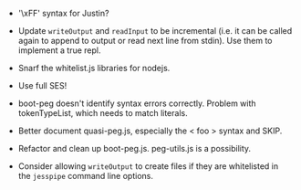 * '\xFF' syntax for Justin?

* Update `writeOutput` and `readInput` to be incremental (i.e. it can be called again to append to output or read next line from stdin).  Use them to implement a true repl.

* Snarf the whitelist.js libraries for nodejs.

* Use full SES!

* boot-peg doesn't identify syntax errors correctly.  Problem with tokenTypeList, which needs to match literals.

* Better document quasi-peg.js, especially the < foo > syntax and SKIP.

* Refactor and clean up boot-peg.js.  peg-utils.js is a possibility.

* Consider allowing `writeOutput` to create files if they are whitelisted in the `jesspipe` command line options.
